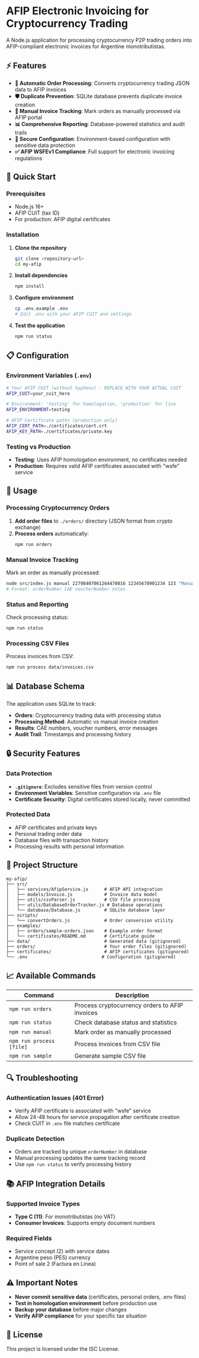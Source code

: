 # AFIP Electronic Invoicing for Cryptocurrency Trading

A Node.js application for processing cryptocurrency P2P trading orders into AFIP-compliant electronic invoices for Argentine monotributistas.

## ⚡ Features

- **🔄 Automatic Order Processing**: Converts cryptocurrency trading JSON data to AFIP invoices
- **🛡️ Duplicate Prevention**: SQLite database prevents duplicate invoice creation
- **🔧 Manual Invoice Tracking**: Mark orders as manually processed via AFIP portal
- **📊 Comprehensive Reporting**: Database-powered statistics and audit trails
- **🔐 Secure Configuration**: Environment-based configuration with sensitive data protection
- **✅ AFIP WSFEv1 Compliance**: Full support for electronic invoicing regulations

## 🚀 Quick Start

### Prerequisites

- Node.js 16+
- AFIP CUIT (tax ID)
- For production: AFIP digital certificates

### Installation

1. **Clone the repository**
   ```bash
   git clone <repository-url>
   cd my-afip
   ```

2. **Install dependencies**
   ```bash
   npm install
   ```

3. **Configure environment**
   ```bash
   cp .env.example .env
   # Edit .env with your AFIP CUIT and settings
   ```

4. **Test the application**
   ```bash
   npm run status
   ```

## 📋 Configuration

### Environment Variables (`.env`)

```bash
# Your AFIP CUIT (without hyphens) - REPLACE WITH YOUR ACTUAL CUIT
AFIP_CUIT=your_cuit_here

# Environment: 'testing' for homologation, 'production' for live
AFIP_ENVIRONMENT=testing

# AFIP Certificate paths (production only)
AFIP_CERT_PATH=./certificates/cert.crt
AFIP_KEY_PATH=./certificates/private.key
```

### Testing vs Production

- **Testing**: Uses AFIP homologation environment, no certificates needed
- **Production**: Requires valid AFIP certificates associated with "wsfe" service

## 🔧 Usage

### Processing Cryptocurrency Orders

1. **Add order files** to `./orders/` directory (JSON format from crypto exchange)
2. **Process orders** automatically:
   ```bash
   npm run orders
   ```

### Manual Invoice Tracking

Mark an order as manually processed:
```bash
node src/index.js manual 22798407061264470016 12345678901234 123 "Manual via AFIP portal"
# Format: orderNumber CAE voucherNumber notes
```

### Status and Reporting

Check processing status:
```bash
npm run status
```

### Processing CSV Files

Process invoices from CSV:
```bash
npm run process data/invoices.csv
```

## 📊 Database Schema

The application uses SQLite to track:

- **Orders**: Cryptocurrency trading data with processing status
- **Processing Method**: Automatic vs manual invoice creation
- **Results**: CAE numbers, voucher numbers, error messages
- **Audit Trail**: Timestamps and processing history

## 🔒 Security Features

### Data Protection
- **`.gitignore`**: Excludes sensitive files from version control
- **Environment Variables**: Sensitive configuration via `.env` file
- **Certificate Security**: Digital certificates stored locally, never committed

### Protected Data
- AFIP certificates and private keys
- Personal trading order data
- Database files with transaction history
- Processing results with personal information

## 📁 Project Structure

```
my-afip/
├── src/
│   ├── services/AfipService.js      # AFIP API integration
│   ├── models/Invoice.js            # Invoice data model
│   ├── utils/csvParser.js           # CSV file processing
│   ├── utils/DatabaseOrderTracker.js # Database operations
│   └── database/Database.js         # SQLite database layer
├── scripts/
│   └── convertOrders.js             # Order conversion utility
├── examples/
│   ├── orders/sample-orders.json    # Example order format
│   └── certificates/README.md       # Certificate guide
├── data/                            # Generated data (gitignored)
├── orders/                          # Your order files (gitignored)
├── certificates/                    # AFIP certificates (gitignored)
└── .env                            # Configuration (gitignored)
```

## 📈 Available Commands

| Command | Description |
|---------|-------------|
| `npm run orders` | Process cryptocurrency orders to AFIP invoices |
| `npm run status` | Check database status and statistics |
| `npm run manual` | Mark order as manually processed |
| `npm run process [file]` | Process invoices from CSV file |
| `npm run sample` | Generate sample CSV file |

## 🔍 Troubleshooting

### Authentication Issues (401 Error)
- Verify AFIP certificate is associated with "wsfe" service
- Allow 24-48 hours for service propagation after certificate creation
- Check CUIT in `.env` file matches certificate

### Duplicate Detection
- Orders are tracked by unique `orderNumber` in database
- Manual processing updates the same tracking record
- Use `npm run status` to verify processing history

## 📚 AFIP Integration Details

### Supported Invoice Types
- **Type C (11)**: For monotributistas (no VAT)
- **Consumer Invoices**: Supports empty document numbers

### Required Fields
- Service concept (2) with service dates
- Argentine peso (PES) currency
- Point of sale 2 (Factura en Línea)

## ⚠️ Important Notes

- **Never commit sensitive data** (certificates, personal orders, .env files)
- **Test in homologation environment** before production use
- **Backup your database** before major changes
- **Verify AFIP compliance** for your specific tax situation

## 📄 License

This project is licensed under the ISC License.